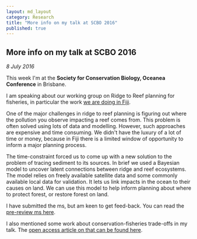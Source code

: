 ```yaml
---
layout: md_layout
category: Research
title: "More info on my talk at SCBO 2016"
published: true  
---
```


## More info on my talk at SCBO 2016

*8 July 2016*

This week I'm at the **Society for Conservation Biology, Oceanea Conference** in Brisbane.  

I am speaking about our working group on Ridge to Reef planning for fisheries, in particular the work [we are doing in Fiji](http://www.seascapemodels.org/research/2016/05/16/fiji-ecosystem-services.html).

One of the major challenges in ridge to reef planning is figuring out where the pollution you observe impacting a reef comes from. This problem is often solved using lots of data and modelling. However, such approaches are expensive and time consuming. We didn't have the luxury of a lot of time or money, because in Fiji there is a limited window of opportunity to inform a major planning process.

The time-constraint forced us to come up with a new solution to the problem of tracing sediment to its sources. In brief we used a Bayesian model to uncover latent connections between ridge and reef ecosystems. The model relies on freely available satellite data and some commonly available local data for validation. It lets us link impacts in the ocean to their causes on land. We can use this model to help inform planning about where to protect forest, or restore forest on land.

I have submitted the ms, but am keen to get feed-back. You can read the [pre-review ms here](/data/Brown_etal_pre-review_ms_for_Ridge_to_reef_Tracing.pdf).  

I also mentioned some work about conservation-fisheries trade-offs in my talk. The [open access article on that can be found here](http://onlinelibrary.wiley.com/doi/10.1890/ES14-00429.1/full).  
